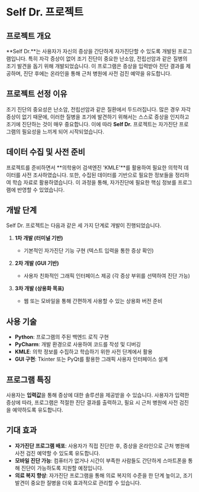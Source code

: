 
# Self Dr. 프로젝트

## 프로젝트 개요

**Self Dr.**는 사용자가 자신의 증상을 간단하게 자가진단할 수 있도록 개발된 프로그램입니다. 특히 자각 증상이 없어 조기 진단이 중요한 난소암, 전립선암과 같은 질병의 조기 발견을 돕기 위해 개발되었습니다. 이 프로그램은 증상을 입력받아 진단 결과를 제공하며, 진단 후에는 온라인을 통해 근처 병원에 사전 검진 예약을 유도합니다.

## 프로젝트 선정 이유

조기 진단의 중요성은 난소암, 전립선암과 같은 질환에서 두드러집니다. 많은 경우 자각 증상이 없기 때문에, 이러한 질병을 조기에 발견하기 위해서는 스스로 증상을 인지하고 조기에 진단하는 것이 매우 중요합니다. 이에 따라 **Self Dr.** 프로젝트는 자가진단 프로그램의 필요성을 느끼게 되어 시작되었습니다.

## 데이터 수집 및 사전 준비

프로젝트를 준비하면서 **의학용어 검색엔진 'KMLE'**를 활용하여 필요한 의학적 데이터를 사전 조사하였습니다. 또한, 수집된 데이터를 기반으로 필요한 정보들을 정리하여 학습 자료로 활용하였습니다. 이 과정을 통해, 자가진단에 필요한 핵심 정보를 프로그램에 반영할 수 있었습니다.

## 개발 단계

Self Dr. 프로젝트는 다음과 같은 세 가지 단계로 개발이 진행되었습니다.

1. **1차 개발 (터미널 기반)**  
   - 기본적인 자가진단 기능 구현 (텍스트 입력을 통한 증상 확인)
   
2. **2차 개발 (GUI 기반)**  
   - 사용자 친화적인 그래픽 인터페이스 제공 (각 증상 부위를 선택하여 진단 가능)
   
3. **3차 개발 (상용화 목표)**  
   - 웹 또는 모바일을 통해 간편하게 사용할 수 있는 상용화 버전 준비

## 사용 기술

- **Python**: 프로그램의 주된 백엔드 로직 구현
- **PyCharm**: 개발 환경으로 사용하여 코드를 작성 및 디버깅
- **KMLE**: 의학 정보를 수집하고 학습하기 위한 사전 단계에서 활용
- **GUI 구현**: Tkinter 또는 PyQt를 활용한 그래픽 사용자 인터페이스 설계

## 프로그램 특징

사용자는 **입력값**을 통해 증상에 대한 솔루션을 제공받을 수 있습니다. 사용자가 입력한 증상에 따라, 프로그램은 적절한 진단 결과를 출력하고, 필요 시 근처 병원에 사전 검진을 예약하도록 유도합니다.

## 기대 효과

- **자가진단 프로그램 배포**: 사용자가 직접 진단한 후, 증상을 온라인으로 근처 병원에 사전 검진 예약할 수 있도록 유도합니다.
- **모바일 진단 가능**: 컴퓨터가 없거나 시간이 부족한 사람들도 간단하게 스마트폰을 통해 진단이 가능하도록 지원할 예정입니다.
- **의료 복지 향상**: 자가진단 프로그램을 통해 의료 복지의 수준을 한 단계 높이고, 조기 발견이 중요한 질병을 더욱 효과적으로 관리할 수 있습니다.
